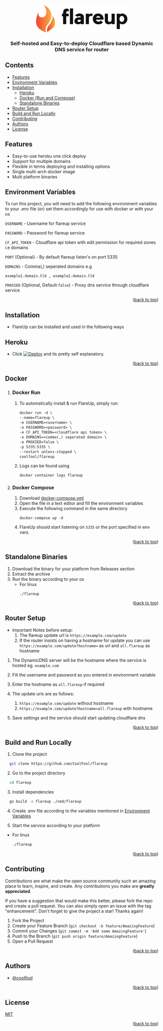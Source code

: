 <div align="center" id = "top">
  <img src="logo.png"  alt="flareup logo"/>
  <h3>Self-hosted and Easy-to-deploy Cloudflare based Dynamic DNS service for router</h3> 
</div>

## Contents
- [Features](#Features)
- [Environment Variables](#Environment-Variables)
- [Installation](#Installation)
  - [Heroku](#Heroku)
  - [Docker (Run and Compose)](#Docker)
  - [Standalone Binaries](#Standalone-Binaries)
- [Router Setup](#Router-Setup)
- [Build and Run Locally](#Build-and-Run-Locally)
- [Contributing](#Contributing)
- [Authors](#Authors)
- [License](#License)


## Features

- Easy-to-use heroku one click deploy
- Support for multiple domains
- Flexible in terms deploying and installing options
- Single multi-arch docker image
- Multi platform binaries


## Environment Variables

To run this project, you will need to add the following environment variables to your .env file (or) set them accordingly for use with docker or with your os


`USERNAME` - Username for flareup service 

`PASSWORD` - Password for flareup service

`CF_API_TOKEN` - Cloudflare api token with edit permission for required zones i.e domains

`PORT` (Optional) - By default flareup listen's on port 5335

`DOMAINS` - Comma(,) seperated domains e.g 
  ```
  example1.domain.tld , example2.domain.tld
 ``` 

`PROXIED` (Optional, Default:`false`) - Proxy dns service through cloudflare service

<p align="right">(<a href="#top">back to top</a>)</p>

## Installation
- FlareUp can be installed and used in the following ways

## Heroku
- Click [![Deploy](https://www.herokucdn.com/deploy/button.svg)](https://heroku.com/deploy?template=https://github.com/coolfool/flareup) and its pretty self explanatory. 
<p align="right">(<a href="#top">back to top</a>)</p>

## Docker
1) ### Docker Run
    1) To automatically install & run FlareUp, simply run: 
        ```
        docker run -d \
        --name=flareup \
        -e USERNAME=<username> \
        -e PASSWORD=<password> \
        -e CF_API_TOKEN=<cloudflare api token> \
        -e DOMAINS=<comma(,) seperated domain> \
        -e PROXIED=false \
        -p 5335:5335 \
        --restart unless-stopped \
        coolfool/flareup
        ```
    2) Logs can be found using 
        ```
        docker container logs flareup
        ```

2) ### Docker Compose
    1) Download [docker-compose.yml](https://github.com/CoolFool/flareup/blob/main/docker-compose.yml)
    2) Open the file in a text editor and fill the environment variables
    3) Execute the following command in the same directory
        ```
        docker-compose up -d
        ```
    4) FlareUp should start listening on `5335` or the port specified in env vars.
<p align="right">(<a href="#top">back to top</a>)</p>

## Standalone Binaries
1) Download the binary for your platform from Releases section
2) Extract the archive
3) Run the binary according to your os
    - For linux 
      ``` 
      ./flareup 
      ```
<p align="right">(<a href="#top">back to top</a>)</p>

## Router Setup
* Important Notes before setup: 
  1) The flareup update url is `https://example.com/update`
  2) If the router insists on having a hostname for update you can use 
  `https://example.com/update?hostname=` as url and `all.flareup` as hostname

1) The DynamicDNS server will be the hostname where the service is hosted eg. `example.com`
2) Fill the username and password as you entered in environment variable
3) Enter the hostname as `all.flareup` if required
4) The update urls are as follows:
    1) `https://example.com/update` without hostname
    2) `https://example.com/update?hostname=all.flareup` with hostname

5) Save settings and the service should start updating cloudflare dns
<p align="right">(<a href="#top">back to top</a>)</p>

## Build and Run Locally

1) Clone the project

```bash
  git clone https://github.com/CoolFool/flareup
```

2) Go to the project directory

```bash
  cd flareup
```

3) Install dependencies

```bash
  go build -o flareup ./cmd/flareup
```

4) Create .env file according to the variables mentioned in [Environment Variables](#Environment-Variables)

5) Start the service according to your platform
- For linux 
    ```bash 
    ./flareup 
    ```
<p align="right">(<a href="#top">back to top</a>)</p>

## Contributing

Contributions are what make the open source community such an amazing place to learn, inspire, and create. Any contributions you make are **greatly appreciated**.

If you have a suggestion that would make this better, please fork the repo and create a pull request. You can also simply open an issue with the tag "enhancement".
Don't forget to give the project a star! Thanks again!

1. Fork the Project
2. Create your Feature Branch (`git checkout -b feature/AmazingFeature`)
3. Commit your Changes (`git commit -m 'Add some AmazingFeature'`)
4. Push to the Branch (`git push origin feature/AmazingFeature`)
5. Open a Pull Request

<p align="right">(<a href="#top">back to top</a>)</p>


## Authors

- [@coolfool](https://www.github.com/coolfool)

<p align="right">(<a href="#top">back to top</a>)</p>

## License

[MIT](https://choosealicense.com/licenses/mit/)

<p align="right">(<a href="#top">back to top</a>)</p>
